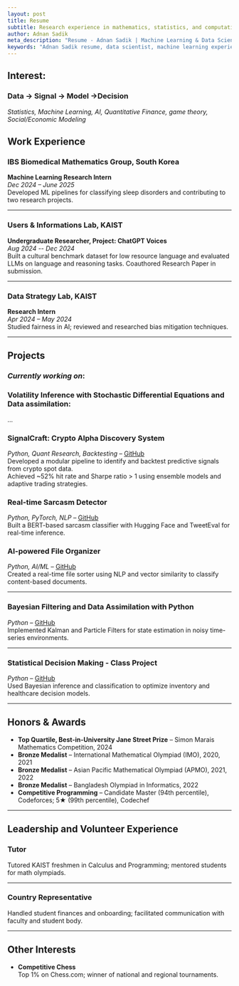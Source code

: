 ```yaml
---
layout: post
title: Resume
subtitle: Research experience in mathematics, statistics, and computational finance
author: Adnan Sadik
meta_description: "Resume - Adnan Sadik | Machine Learning & Data Science Experience in AI research and statistical learning"
keywords: "Adnan Sadik resume, data scientist, machine learning experience, AI researcher, KAIST"
---
```

## Interest:
### Data -> Signal -> Model ->Decision ###
*Statistics, Machine Learning, AI, Quantitative Finance, game theory, Social/Economic Modeling*


## Work Experience

### IBS Biomedical Mathematics Group, South Korea  
**Machine Learning Research Intern**  
*Dec 2024 – June 2025*  
Developed ML pipelines for classifying sleep disorders and contributing to two research projects.

---

### Users & Informations Lab, KAIST  
**Undergraduate Researcher, Project: ChatGPT Voices**  
*Aug 2024 -- Dec 2024*  
Built a cultural benchmark dataset for low resource language and evaluated LLMs on language and reasoning tasks. Coauthored Research Paper in submission.

---

### Data Strategy Lab, KAIST  
**Research Intern**  
*Apr 2024 – May 2024*  
Studied fairness in AI; reviewed and researched bias mitigation techniques.

---

## Projects
### *Currently working on*: 
### Volatility Inference with Stochastic Differential Equations and Data assimilation:
...
### SignalCraft: Crypto Alpha Discovery System  
*Python, Quant Research, Backtesting* – [GitHub](https://github.com/yayme/Crypto-SignalCraft)  
Developed a modular pipeline to identify and backtest predictive signals from crypto spot data.  
Achieved ~52% hit rate and Sharpe ratio > 1 using ensemble models and adaptive trading strategies.

### Real-time Sarcasm Detector  
*Python, PyTorch, NLP* – [GitHub](https://github.com/yayme/Bazinga-)  
Built a BERT-based sarcasm classifier with Hugging Face and TweetEval for real-time inference.

### AI-powered File Organizer  
*Python, AI/ML* – [GitHub](https://github.com/yayme/Desktop_file_organizer)  
Created a real-time file sorter using NLP and vector similarity to classify content-based documents.

---

### Bayesian Filtering and Data Assimilation with Python  
*Python* – [GitHub](https://github.com/yayme/Data-Assimilation)  
Implemented Kalman and Particle Filters for state estimation in noisy time-series environments.

---

### Statistical Decision Making - Class Project  
*Python* – [GitHub](https://github.com/yayme/Statistical-Decision-Making)  
Used Bayesian inference and classification to optimize inventory and healthcare decision models.

---

## Honors & Awards

- **Top Quartile, Best-in-University Jane Street Prize** – Simon Marais Mathematics Competition, 2024  
- **Bronze Medalist** – International Mathematical Olympiad (IMO), 2020, 2021  
- **Bronze Medalist** – Asian Pacific Mathematical Olympiad (APMO), 2021, 2022  
- **Bronze Medalist** – Bangladesh Olympiad in Informatics, 2022  
- **Competitive Programming** – Candidate Master (94th percentile), Codeforces; 5★ (99th percentile), Codechef  

---

## Leadership and Volunteer Experience

### Tutor  
Tutored KAIST freshmen in Calculus and Programming; mentored students for math olympiads.

---

### Country Representative  
Handled student finances and onboarding; facilitated communication with faculty and student body.

---

## Other Interests

- **Competitive Chess**  
  Top 1% on Chess.com; winner of national and regional tournaments.

